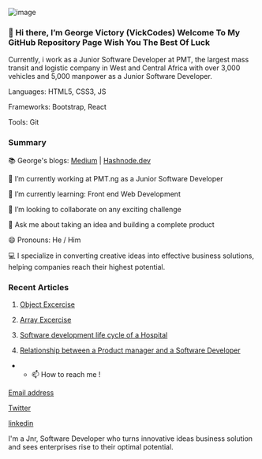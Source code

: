 ![image](https://github.com/Vickcodes01/Vickcodes01/assets/137507364/28ed0fbd-93f8-4ec2-a1a0-e88b325cf775)

### 👋 Hi there, I’m George Victory (VickCodes) Welcome To My GitHub Repository Page Wish You The Best Of Luck
Currently, i work as a Junior Software Developer at PMT, the largest mass transit and logistic company in West and Central Africa with over 3,000 vehicles and 5,000 manpower as a Junior Software Developer.

Languages: HTML5, CSS3, JS

Frameworks: Bootstrap, React

Tools: Git

### Summary

📚 George's blogs: [Medium](https://medium.com/@victorygeorgec123) | [Hashnode.dev](https://georgevictoryc123.hashnode.dev)

🔭 I’m currently working at PMT.ng as a Junior Software Developer

🌱 I’m currently learning: Front end Web Development

👯 I’m looking to collaborate on any exciting challenge

💬 Ask me about taking an idea and building a complete product

😄 Pronouns: He / Him

💻 I specialize in converting creative ideas into effective business solutions, helping companies reach their highest potential.

### Recent Articles

1.  [Object Excercise](https://georgevictoryc123.hashnode.dev/assignment-on-object-js-1)
  
2. [Array Excercise](https://georgevictoryc123.hashnode.dev/all-about-javascript)
 
3. [Software development life cycle of a Hospital]( https://medium.com/@victorygeorgec123/software-devoloping-life-circle-for-hospitality-hotel-sdlc-85f26fbcfcc4)
 
4. [Relationship between a Product manager and a Software Developer](https://medium.com/@victorygeorgec123/relationship-between-a-software-developed-and-a-product-manager-sd-pm-7c10d57d078a)
 
- - 📫 How to reach me !

[Email address](victorygeorgec123@gmail.com)

[Twitter](https://twitter.com/GeorgeVictory20)

[linkedin](https://www.linkedin.com/in/george-victory-a713b8263/)

I'm a Jnr, Software Developer who turns innovative ideas business solution and sees enterprises rise to their optimal potential. 







<!---
Vickcodes01/Vickcodes01 is a ✨ special ✨ repository because its `README.md` (this file) appears on your GitHub profile.
You can click the Preview link to take a look at your changes.
--->
